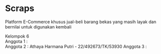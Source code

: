 # Scraps
Platform E-Commerce khusus jual-beli barang bekas yang masih layak dan bernilai untuk digunakan kembali

Kelompok 6  
Anggota 1 :   
Anggota 2 :   Athaya Harmana Putri - 22/492673/TK/53930
Anggota 3 : 
